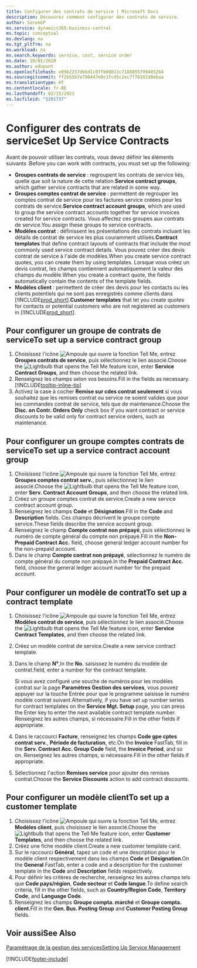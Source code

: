 ```yaml
---
title: Configurer des contrats de service | Microsoft Docs
description: Découvrez comment configurer des contrats de service.
author: SorenGP
ms.service: dynamics365-business-central
ms.topic: conceptual
ms.devlang: na
ms.tgt_pltfrm: na
ms.workload: na
ms.search.keywords: service, cost, service order
ms.date: 10/01/2020
ms.author: edupont
ms.openlocfilehash: e89b2257db6d1c07fb08011c7188855799485264
ms.sourcegitcommit: ff2b55b7e790447e0c1fcd5c2ec7f7610338ebaa
ms.translationtype: HT
ms.contentlocale: fr-BE
ms.lasthandoff: 02/15/2021
ms.locfileid: "5391737"
---
```

# <a name="set-up-service-contracts"></a><span data-ttu-id="733e4-103">Configurer des contrats de service</span><span class="sxs-lookup"><span data-stu-id="733e4-103">Set Up Service Contracts</span></span>
<span data-ttu-id="733e4-104">Avant de pouvoir utiliser les contrats, vous devez définir les éléments suivants :</span><span class="sxs-lookup"><span data-stu-id="733e4-104">Before you can work with contracts, you must set up the following:</span></span> 

* <span data-ttu-id="733e4-105">**Groupes contrats de service** : regroupent les contrats de service liés, quelle que soit la nature de cette relation.</span><span class="sxs-lookup"><span data-stu-id="733e4-105">**Service contract groups**, which gather service contracts that are related in some way.</span></span>
* <span data-ttu-id="733e4-106">**Groupes comptes contrat de service** : permettent de regrouper les comptes contrat de service pour les factures service créées pour les contrats de service.</span><span class="sxs-lookup"><span data-stu-id="733e4-106">**Service contract account groups**, which are used to group the service contract accounts together for service invoices created for service contracts.</span></span> <span data-ttu-id="733e4-107">Vous affectez ces groupes aux contrats de service.</span><span class="sxs-lookup"><span data-stu-id="733e4-107">You assign these groups to service contracts.</span></span>  
* <span data-ttu-id="733e4-108">**Modèles contrat** : définissent les présentations des contrats incluant les détails de contrat de service les plus couramment utilisés.</span><span class="sxs-lookup"><span data-stu-id="733e4-108">**Contract templates** that define contract layouts of contracts that include the most commonly used service contract details.</span></span> <span data-ttu-id="733e4-109">Vous pouvez créer des devis contrat de service à l'aide de modèles.</span><span class="sxs-lookup"><span data-stu-id="733e4-109">When you create service contract quotes, you can create them by using templates.</span></span> <span data-ttu-id="733e4-110">Lorsque vous créez un devis contrat, les champs contiennent automatiquement la valeur des champs du modèle.</span><span class="sxs-lookup"><span data-stu-id="733e4-110">When you create a contract quote, the fields automatically contain the contents of the template fields.</span></span>
* <span data-ttu-id="733e4-111">**Modèles client** : permettent de créer des devis pour les contacts ou les clients potentiels qui ne sont pas enregistrés comme clients dans [!INCLUDE[prod_short](includes/prod_short.md)].</span><span class="sxs-lookup"><span data-stu-id="733e4-111">**Customer templates** that let you create quotes for contacts or potential customers who are not registered as customers in [!INCLUDE[prod_short](includes/prod_short.md)].</span></span>  

## <a name="to-set-up-a-service-contract-group"></a><span data-ttu-id="733e4-112">Pour configurer un groupe de contrats de service</span><span class="sxs-lookup"><span data-stu-id="733e4-112">To set up a service contract group</span></span>  
1. <span data-ttu-id="733e4-113">Choisissez l'icône ![Ampoule qui ouvre la fonction Tell Me](media/ui-search/search_small.png "Dites-moi ce que vous voulez faire"), entrez **Groupes contrats de service**, puis sélectionnez le lien associé.</span><span class="sxs-lookup"><span data-stu-id="733e4-113">Choose the ![Lightbulb that opens the Tell Me feature](media/ui-search/search_small.png "Tell me what you want to do") icon, enter **Service Contract Groups**, and then choose the related link.</span></span>  
2. <span data-ttu-id="733e4-114">Renseignez les champs selon vos besoins.</span><span class="sxs-lookup"><span data-stu-id="733e4-114">Fill in the fields as necessary.</span></span> [!INCLUDE[tooltip-inline-tip](includes/tooltip-inline-tip_md.md)]
3. <span data-ttu-id="733e4-115">Activez la case à cocher **Remise sur cdes contrat seulement** si vous souhaitez que les remises contrat ou service ne soient valides que pour les commandes contrat de service, tels que de maintenance.</span><span class="sxs-lookup"><span data-stu-id="733e4-115">Choose the **Disc. on Contr. Orders Only** check box if you want contract or service discounts to be valid only for contract service orders, such as maintenance.</span></span>  

## <a name="to-set-up-a-service-contract-account-group"></a><span data-ttu-id="733e4-116">Pour configurer un groupe comptes contrats de service</span><span class="sxs-lookup"><span data-stu-id="733e4-116">To set up a service contract account group</span></span>  
1. <span data-ttu-id="733e4-117">Choisissez l'icône ![Ampoule qui ouvre la fonction Tell Me](media/ui-search/search_small.png "Dites-moi ce que vous voulez faire"), entrez **Groupes comptes contrat serv.**, puis sélectionnez le lien associé.</span><span class="sxs-lookup"><span data-stu-id="733e4-117">Choose the ![Lightbulb that opens the Tell Me feature](media/ui-search/search_small.png "Tell me what you want to do") icon, enter **Serv. Contract Account Groups**, and then choose the related link.</span></span>  
2. <span data-ttu-id="733e4-118">Créez un groupe comptes contrat de service.</span><span class="sxs-lookup"><span data-stu-id="733e4-118">Create a new service contract account group.</span></span>   
3. <span data-ttu-id="733e4-119">Renseignez les champs **Code** et **Désignation**.</span><span class="sxs-lookup"><span data-stu-id="733e4-119">Fill in the **Code** and **Description** fields.</span></span> <span data-ttu-id="733e4-120">Ces champs décrivent le groupe compte service.</span><span class="sxs-lookup"><span data-stu-id="733e4-120">These fields describe the service account group.</span></span>  
4. <span data-ttu-id="733e4-121">Renseignez le champ **Compte contrat non prépayé**, puis sélectionnez le numéro de compte général du compte non prépayé.</span><span class="sxs-lookup"><span data-stu-id="733e4-121">Fill in the **Non-Prepaid Contract Acc.** field, choose general ledger account number for the non-prepaid account.</span></span>  
5. <span data-ttu-id="733e4-122">Dans le champ **Compte contrat non prépayé**, sélectionnez le numéro de compte général du compte non prépayé.</span><span class="sxs-lookup"><span data-stu-id="733e4-122">In the **Prepaid Contract Acc.** field, choose the general ledger account number for the prepaid account.</span></span>  

## <a name="to-set-up-a-contract-template"></a><span data-ttu-id="733e4-123">Pour configurer un modèle de contrat</span><span class="sxs-lookup"><span data-stu-id="733e4-123">To set up a contract template</span></span>  
1. <span data-ttu-id="733e4-124">Choisissez l'icône ![Ampoule qui ouvre la fonction Tell Me](media/ui-search/search_small.png "Dites-moi ce que vous voulez faire"), entrez **Modèles contrat de service**, puis sélectionnez le lien associé.</span><span class="sxs-lookup"><span data-stu-id="733e4-124">Choose the ![Lightbulb that opens the Tell Me feature](media/ui-search/search_small.png "Tell me what you want to do") icon, enter **Service Contract Templates**, and then choose the related link.</span></span>  
2. <span data-ttu-id="733e4-125">Créez un modèle contrat de service.</span><span class="sxs-lookup"><span data-stu-id="733e4-125">Create a new service contract template.</span></span>  
3. <span data-ttu-id="733e4-126">Dans le champ **N°**,</span><span class="sxs-lookup"><span data-stu-id="733e4-126">In the **No.**</span></span> <span data-ttu-id="733e4-127">saisissez le numéro du modèle de contrat.</span><span class="sxs-lookup"><span data-stu-id="733e4-127">field, enter a number for the contract template.</span></span>  
  
     <span data-ttu-id="733e4-128">Si vous avez configuré une souche de numéros pour les modèles contrat sur la page **Paramètres Gestion des services**, vous pouvez appuyer sur la touche Entrée pour que le programme saisisse le numéro modèle contrat suivant.</span><span class="sxs-lookup"><span data-stu-id="733e4-128">Alternatively, if you have set up number series for contract templates on the **Service Mgt. Setup** page, you can press the Enter key to enter the next available contract template number.</span></span> <span data-ttu-id="733e4-129">Renseignez les autres champs, si nécessaire.</span><span class="sxs-lookup"><span data-stu-id="733e4-129">Fill in the other fields if appropriate.</span></span>  
  
4. <span data-ttu-id="733e4-130">Dans le raccourci **Facture**, renseignez les champs **Code gpe cptes contrat serv.**, **Période de facturation**, etc.</span><span class="sxs-lookup"><span data-stu-id="733e4-130">On the **Invoice** FastTab, fill in the **Serv. Contract Acc. Group Code** field, the **Invoice Period**, and so on.</span></span> <span data-ttu-id="733e4-131">Renseignez les autres champs, si nécessaire.</span><span class="sxs-lookup"><span data-stu-id="733e4-131">Fill in the other fields if appropriate.</span></span>  
5. <span data-ttu-id="733e4-132">Sélectionnez l'action **Remises service** pour ajouter des remises contrat.</span><span class="sxs-lookup"><span data-stu-id="733e4-132">Choose the **Service Discounts** action to add contract discounts.</span></span>  

## <a name="to-set-up-a-customer-template"></a><span data-ttu-id="733e4-133">Pour configurer un modèle client</span><span class="sxs-lookup"><span data-stu-id="733e4-133">To set up a customer template</span></span>  
1. <span data-ttu-id="733e4-134">Choisissez l'icône ![Ampoule qui ouvre la fonction Tell Me](media/ui-search/search_small.png "Dites-moi ce que vous voulez faire"), entrez **Modèles client**, puis choisissez le lien associé.</span><span class="sxs-lookup"><span data-stu-id="733e4-134">Choose the ![Lightbulb that opens the Tell Me feature](media/ui-search/search_small.png "Tell me what you want to do") icon, enter **Customer Templates**, and then choose the related link.</span></span>  
2. <span data-ttu-id="733e4-135">Créez une fiche modèle client.</span><span class="sxs-lookup"><span data-stu-id="733e4-135">Create a new customer template card.</span></span>  
3. <span data-ttu-id="733e4-136">Sur le raccourci **Général**, tapez un code et une description pour le modèle client respectivement dans les champs **Code** et **Désignation**.</span><span class="sxs-lookup"><span data-stu-id="733e4-136">On the **General** FastTab, enter a code and a description for the customer template in the **Code** and **Description** fields respectively.</span></span> 
4. <span data-ttu-id="733e4-137">Pour définir les critères de recherche, renseignez les autres champs tels que **Code pays/région**, **Code secteur** et **Code langue**.</span><span class="sxs-lookup"><span data-stu-id="733e4-137">To define search criteria, fill in the other fields, such as **Country/Region Code**, **Territory Code**, and **Language Code**.</span></span>  
5. <span data-ttu-id="733e4-138">Renseignez les champs **Groupe compta. marché** et **Groupe compta. client**.</span><span class="sxs-lookup"><span data-stu-id="733e4-138">Fill in the **Gen. Bus. Posting Group** and **Customer Posting Group** fields.</span></span>  

## <a name="see-also"></a><span data-ttu-id="733e4-139">Voir aussi</span><span class="sxs-lookup"><span data-stu-id="733e4-139">See Also</span></span>
[<span data-ttu-id="733e4-140">Paramétrage de la gestion des services</span><span class="sxs-lookup"><span data-stu-id="733e4-140">Setting Up Service Management</span></span>](service-setup-service.md)

[!INCLUDE[footer-include](includes/footer-banner.md)]